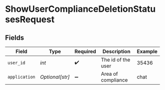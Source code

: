 # ShowUserComplianceDeletionStatusesRequest


## Fields

| Field              | Type               | Required           | Description        | Example            |
| ------------------ | ------------------ | ------------------ | ------------------ | ------------------ |
| `user_id`          | *int*              | :heavy_check_mark: | The id of the user | 35436              |
| `application`      | *Optional[str]*    | :heavy_minus_sign: | Area of compliance | chat               |